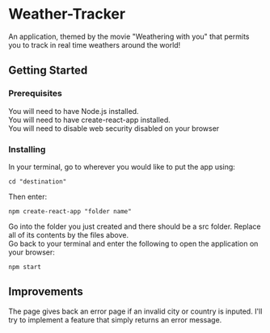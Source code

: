 # Weather-Tracker
An application, themed by the movie "Weathering with you" that permits you to track in real time weathers around the world!

## Getting Started
### Prerequisites
You will need to have Node.js installed. <br />
You will need to have create-react-app installed. <br />
You will need to disable web security disabled on your browser<br />

### Installing
In your terminal, go to wherever you would like to put the app using: <br />
```
cd "destination"
```
Then enter: <br />
```
npm create-react-app "folder name"
```
Go into the folder you just created and there should be a src folder. Replace all of its contents by the files above. <br />
Go back to your terminal and enter the following to open the application on your browser: <br />
```
npm start
```

## Improvements
The page gives back an error page if an invalid city or country is inputed. I'll try to implement a feature that simply returns an error message.
